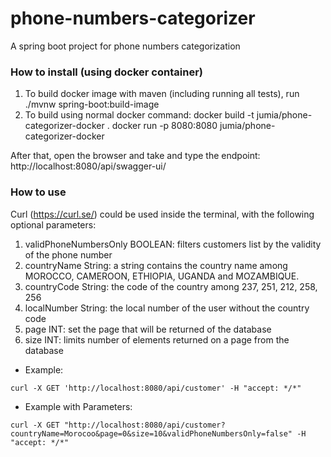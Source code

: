# phone-numbers-categorizer
A spring boot project for phone numbers categorization
### How to install (using docker container)
1. To build docker image with maven (including running all tests), run ./mvnw spring-boot:build-image
2. To build using normal docker command:
	docker build -t jumia/phone-categorizer-docker .
	docker run -p 8080:8080 jumia/phone-categorizer-docker

After that, open the browser and take and type  the endpoint: http://localhost:8080/api/swagger-ui/

### How to use
Curl (https://curl.se/) could be used inside the terminal, with the following optional parameters:
  1. validPhoneNumbersOnly BOOLEAN: filters customers list by the validity of the phone number
  2. countryName String: a string contains the country name among MOROCCO, CAMEROON, ETHIOPIA, UGANDA and MOZAMBIQUE.
  3. countryCode String: the code of the country among 237, 251, 212, 258, 256
  4. localNumber String: the local number of the user without the country code
  5. page INT: set the page that will be returned of the database
  6. size INT: limits number of elements returned on a page from the database

- Example:
```console
curl -X GET 'http://localhost:8080/api/customer' -H "accept: */*"
```
- Example with Parameters:
```console
curl -X GET "http://localhost:8080/api/customer?countryName=Morocoo&page=0&size=10&validPhoneNumbersOnly=false" -H "accept: */*"
```